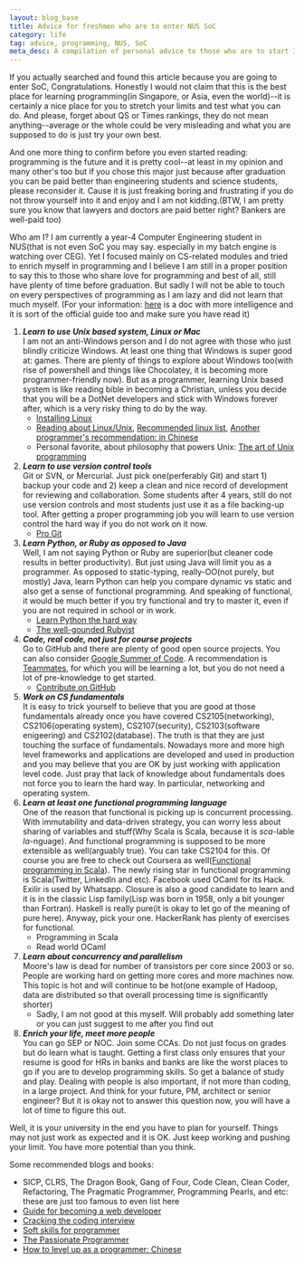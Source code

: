 ```yaml
---
layout: blog_base
title: Advice for freshmen who are to enter NUS SoC
category: life
tag: advice, programming, NUS, SoC
meta_desc: A compilation of personal advice to those who are to start 3-or-4-year learning journey in NUS SoC.
---
```


If you actually searched and found this article because you are going to enter SoC, Congratulations. Honestly I would not claim that this is the best place for learning programming(in Singapore, or Asia, even the world)--it is certainly a nice place for you to stretch your limits and test what you can do. And please, forget about QS or Times rankings, they do not mean anything--average or the whole could be very misleading and what you are supposed to do is just try your own best.

And one more thing to confirm before you even started reading: programming is the future and it is pretty cool--at least in my opinion and many other's too but if you chose this major just because after graduation you can be paid better than engineering students and science students, please reconsider it. Cause it is just freaking boring and frustrating if you do not throw yourself into it and enjoy and I am not kidding.(BTW, I am pretty sure you know that lawyers and doctors are paid better right? Bankers are well-paid too)

Who am I? I am currently a year-4 Computer Engineering student in NUS(that is not even SoC you may say. especially in my batch engine is watching over CEG). Yet I focused mainly on CS-related modules and tried to enrich myself in programming and I believe I am still in a proper position to say this to those who share love for programming and best of all, still have plenty of time before graduation. But sadly I will not be able to touch on every perspectives of programming as I am lazy and did not learn that much myself. (For your information: [here](https://docs.google.com/document/d/1FbCWcnnajHWk594dKmN35b_we50WZf_-cwxqg-cYaRY) is a doc with more intelligence and it is sort of the official guide too and make sure you have read it)

1. ***Learn to use Unix based system, Linux or Mac***<br>
   I am not an anti-Windows person and I do not agree with those who just blindly criticize Windows. At least one thing that Windows is super good at: games. There are plenty of things to explore about Windows too(with rise of powershell and things like Chocolatey, it is becoming more programmer-friendly now). But as a programmer, learning Unix based system is like reading bible in becoming a Christian, unless you decide that you will be a DotNet developers and stick with Windows forever after, which is a very risky thing to do by the way.
     * [Installing Linux](http://lifehacker.com/5778882/getting-started-with-linux-the-complete-guide)
     * [Reading about Linux/Unix](http://unix.stackexchange.com/questions/80/recommended-reading-to-better-understand-unix-linux-internals), [Recommended linux list](http://www.thegeekstuff.com/2009/01/12-amazing-and-essential-linux-books-to-enrich-your-brain-and-library/), [Another programmer's recommendation: in Chinese](http://coolshell.cn/articles/355.html)
     * Personal favorite, about philosophy that powers Unix: [The art of Unix programming](...)
2. ***Learn to use version control tools***<br>
   Git or SVN, or Mercurial. Just pick one(perferably Git) and start 1) backup your code and 2) keep a clean and nice record of development for reviewing and collaboration. Some students after 4 years, still do not use version controls and most students just use it as a file backing-up tool. After getting a proper programming job you will learn to use version control the hard way if you do not work on it now.
     * [Pro Git](https://git-scm.com/book/en/v2)
3. ***Learn Python, or Ruby as opposed to Java***<br>
   Well, I am not saying Python or Ruby are superior(but cleaner code results in better productivity). But just using Java will limit you as a programmer. As opposed to static-typing, really-OO(not purely, but mostly) Java, learn Python can help you compare dynamic vs static and also get a sense of functional programming. And speaking of functional, it would be much better if you try functional and try to master it, even if you are not required in school or in work.
     * [Learn Python the hard way](learnpythonthehardway.org/)
     * [The well-gounded Rubyist](https://www.manning.com/books/the-well-grounded-rubyist)
4. ***Code, real code, not just for course projects***<br>
   Go to GitHub and there are plenty of good open source projects. You can also consider [Google Summer of Code](https://www.google-melange.com/). A recommendation is [Teammates](https://github.com/TEAMMATES/repo), for which you will be learning a lot, but you do not need a lot of pre-knowledge to get started.
     * [Contribute on GitHub](https://guides.github.com/activities/contributing-to-open-source/)
5. ***Work on CS fundamentals***<br>
   It is easy to trick yourself to believe that you are good at those fundamentals already once you have covered CS2105(networking), CS2106(operating system), CS2107(security), CS2103(software enigeering) and CS2102(database). The truth is that they are just touching the surface of fundamentals. Nowadays more and more high level frameworks and applications are developed and used in production and you may believe that you are OK by just working with application level code. Just pray that lack of knowledge about fundamentals does not force you to learn the hard way. In particular, networking and operating system.
6. ***Learn at least one functional programming language***<br>
   One of the reason that functional is picking up is concurrent processing. With immutability and data-driven strategy, you can worry less about sharing of variables and stuff(Why Scala is Scala, because it is *sca*-lable *la*-nguage). And functional programming is supposed to be more extensible as well(arguably true).
   You can take CS2104 for this. Of course you are free to check out Coursera as well([Functional programming in Scala](https://class.coursera.org/progfun-005/lecture)). The newly rising star in functional programming is Scala(Twitter, LinkedIn and etc). Facebook used OCaml for its Hack. Exilir is used by Whatsapp. Closure is also a good candidate to learn and it is in the classic Lisp family(Lisp was born in 1958, only a bit younger than Fortran). Haskell is really pure(it is okay to let go of the meaning of pure here). Anyway, pick your one. HackerRank has plenty of exercises for functional.
     * Programming in Scala
     * Read world OCaml
7. ***Learn about concurrency and parallelism***<br>
   Moore's law is dead for number of transistors per core since 2003 or so. People are working hard on getting more cores and more machines now. This topic is hot and will continue to be hot(one example of Hadoop, data are distributed so that overall processing time is significantly shorter)
     * Sadly, I am not good at this myself. Will probably add something later or you can just suggest to me after you find out
8. ***Enrich your life, meet more people***<br>
   You can go SEP or NOC. Join some CCAs. Do not just focus on grades but do learn what is taught. Getting a first class only ensures that your resume is good for HRs in banks and banks are like the worst places to go if you are to develop programming skills. So get a balance of study and play. Dealing with people is also important, if not more than coding, in a large project. And think for your future, PM, architect or senior engineer? But it is okay not to answer this question now, you will have a lot of time to figure this out.

Well, it is your university in the end you have to plan for yourself. Things may not just work as expected and it is OK. Just keep working and pushing your limit. You have more potential than you think.

Some recommended blogs and books:

* SICP, CLRS, The Dragon Book, Gang of Four, Code Clean, Clean Coder, Refactoring, The Pragmatic Programmer, Programming Pearls, and etc: these are just too famous to even list here
* [Guide for becoming a web developer](http://christopherpound.com/so-you-want-to-be-a-web-developer/)
* [Cracking the coding interview](http://www.amazon.com/Cracking-Coding-Interview-Programming-Questions/dp/098478280X)
* [Soft skills for programmer](http://www.amazon.com/Soft-Skills-software-developers-manual/dp/1617292397)
* [The Passionate Programmer](https://pragprog.com/book/cfcar2/the-passionate-programmer)
* [How to level up as a programmer: Chinese](http://coolshell.cn/articles/4990.html)
